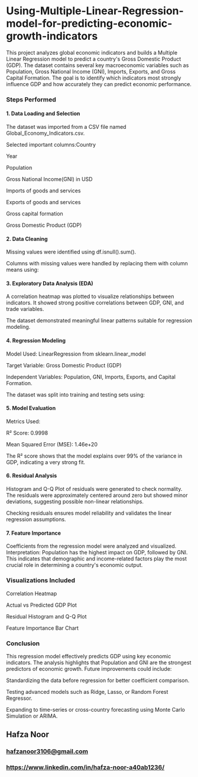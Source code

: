 # Using-Multiple-Linear-Regression-model-for-predicting-economic-growth-indicators
This project analyzes global economic indicators and builds a Multiple Linear Regression model to predict a country's Gross Domestic Product (GDP). 
The dataset contains several key macroeconomic variables such as Population, Gross National Income (GNI), Imports, Exports, and Gross Capital Formation.
The goal is to identify which indicators most strongly influence GDP and how accurately they can predict economic performance.

 ### Steps Performed
#### 1. Data Loading and Selection

The dataset was imported from a CSV file named Global_Economy_Indicators.csv.

Selected important columns:Country

Year

Population

Gross National Income(GNI) in USD

Imports of goods and services

Exports of goods and services

Gross capital formation

Gross Domestic Product (GDP)

#### 2. Data Cleaning

Missing values were identified using df.isnull().sum().

Columns with missing values were handled by replacing them with column means using:
#### 3. Exploratory Data Analysis (EDA)

A correlation heatmap was plotted to visualize relationships between indicators.
It showed strong positive correlations between GDP, GNI, and trade variables.

The dataset demonstrated meaningful linear patterns suitable for regression modeling.

#### 4. Regression Modeling

Model Used: LinearRegression from sklearn.linear_model

Target Variable: Gross Domestic Product (GDP)

Independent Variables: Population, GNI, Imports, Exports, and Capital Formation.

The dataset was split into training and testing sets using:
#### 5. Model Evaluation

Metrics Used:

R² Score: 0.9998

Mean Squared Error (MSE): 1.46e+20

The R² score shows that the model explains over 99% of the variance in GDP, indicating a very strong fit.

#### 6. Residual Analysis

Histogram and Q-Q Plot of residuals were generated to check normality.
The residuals were approximately centered around zero but showed minor deviations, suggesting possible non-linear relationships.

Checking residuals ensures model reliability and validates the linear regression assumptions.

#### 7. Feature Importance

Coefficients from the regression model were analyzed and visualized.
Interpretation:
Population has the highest impact on GDP, followed by GNI.
This indicates that demographic and income-related factors play the most crucial role in determining a country's economic output.

### Visualizations Included

Correlation Heatmap

Actual vs Predicted GDP Plot

Residual Histogram and Q-Q Plot

Feature Importance Bar Chart

### Conclusion

This regression model effectively predicts GDP using key economic indicators.
The analysis highlights that Population and GNI are the strongest predictors of economic growth.
Future improvements could include:

Standardizing the data before regression for better coefficient comparison.

Testing advanced models such as Ridge, Lasso, or Random Forest Regressor.

Expanding to time-series or cross-country forecasting using Monte Carlo Simulation or ARIMA.

## Hafza Noor
### hafzanoor3106@gmail.com
### https://www.linkedin.com/in/hafza-noor-a40ab1236/
